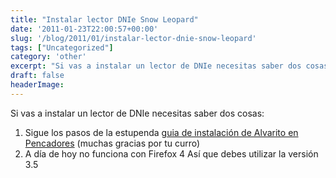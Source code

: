 ```yaml
---
title: "Instalar lector DNIe Snow Leopard"
date: '2011-01-23T22:00:57+00:00'
slug: '/blog/2011/01/instalar-lector-dnie-snow-leopard'
tags: ["Uncategorized"]
category: 'other'
excerpt: "Si vas a instalar un lector de DNIe necesitas saber dos cosas:1. Sigue los pasos de la estupenda [guia de instalación de Alvarito en Pencadores]("
draft: false
headerImage:
---
```

Si vas a instalar un lector de DNIe necesitas saber dos cosas:

1. Sigue los pasos de la estupenda [guia de instalación de Alvarito en Pencadores](http://blog.pencadores.es/2009/11/configuracion-efectiva-del-lector-de.html) (muchas gracias por tu curro)
2. A día de hoy no funciona con Firefox 4 Así que debes utilizar la versión 3.5

